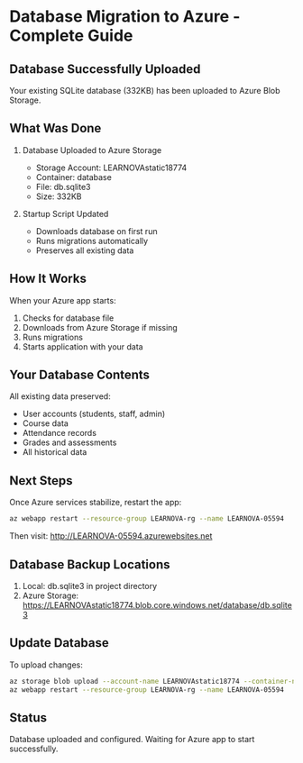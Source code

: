 # Database Migration to Azure - Complete Guide

## Database Successfully Uploaded

Your existing SQLite database (332KB) has been uploaded to Azure Blob Storage.

## What Was Done

1. Database Uploaded to Azure Storage
   - Storage Account: LEARNOVAstatic18774
   - Container: database
   - File: db.sqlite3
   - Size: 332KB

2. Startup Script Updated
   - Downloads database on first run
   - Runs migrations automatically
   - Preserves all existing data

## How It Works

When your Azure app starts:
1. Checks for database file
2. Downloads from Azure Storage if missing
3. Runs migrations
4. Starts application with your data

## Your Database Contents

All existing data preserved:
- User accounts (students, staff, admin)
- Course data
- Attendance records
- Grades and assessments
- All historical data

## Next Steps

Once Azure services stabilize, restart the app:

```bash
az webapp restart --resource-group LEARNOVA-rg --name LEARNOVA-05594
```

Then visit: http://LEARNOVA-05594.azurewebsites.net

## Database Backup Locations

1. Local: db.sqlite3 in project directory
2. Azure Storage: https://LEARNOVAstatic18774.blob.core.windows.net/database/db.sqlite3

## Update Database

To upload changes:

```bash
az storage blob upload --account-name LEARNOVAstatic18774 --container-name database --name db.sqlite3 --file db.sqlite3 --overwrite
az webapp restart --resource-group LEARNOVA-rg --name LEARNOVA-05594
```

## Status

Database uploaded and configured. Waiting for Azure app to start successfully.
